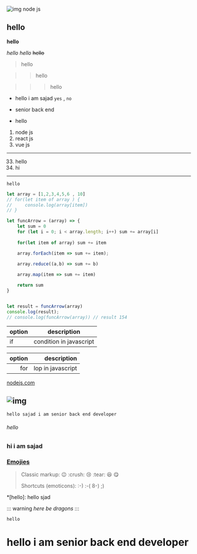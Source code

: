 ![img node js](https://www.mindinventory.com/blog/wp-content/uploads/2022/10/nodejs-8.jpeg)


**hello**
---
__hello__

*hello*
_hello_
~~hello~~

>hello

>>hello

>>>hello

+ hello i am sajad `yes` , `no`
- senior back end
+ hello

1. node js 
2. react js 
3. vue js 

---

33. hello
1. hi

***

`hello`

```javascript
let array = [1,2,3,4,5,6 , 10]
// for(let item of array ) {
//     console.log(array[item])
// }

let funcArrow = (array) => {
    let sum = 0
    for (let i = 0; i < array.length; i++) sum += array[i]
    
    for(let item of array) sum += item

    array.forEach(item => sum += item);

    array.reduce((a,b) => sum += b)
    
    array.map(item => sum += item)

    return sum
}


let result = funcArrow(array)
console.log(result);
// console.log(funcArrow(array)) // result 154

```

| option | description |
| -------- | ------- |
| if | condition in javascript |

| option | description |
| --------: | -------: |
| for | lop in javascript |


[nodejs.com](https://node.com)

![img](https://nodejs.com)
---


`hello sajad i am senior back end developer`
###### hello
### hi i am sajad
### [Emojies](https://github.com/markdown-it/markdown-it-emoji)

> Classic markup: :wink: :crush: :cry: :tear: :laughing: :yum:
>
> Shortcuts (emoticons): :-) :-( 8-) ;)


*[hello]: hello sjad

::: warning
*here be dragons*
:::

`hello`

<h1> hello i am senior back end developer</h1>